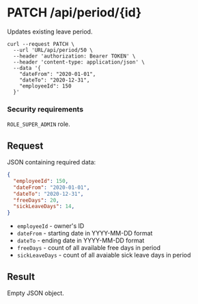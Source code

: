 # PATCH /api/period/{id}

Updates existing leave period.

```
curl --request PATCH \
  --url 'URL/api/period/50 \
  --header 'authorization: Bearer TOKEN' \
  --header 'content-type: application/json' \
  --data '{
	"dateFrom": "2020-01-01",
    "dateTo": "2020-12-31",
    "employeeId": 150
  }'
```

### Security requirements
`ROLE_SUPER_ADMIN` role.

## Request
JSON containing required data:

```json
{
  "employeeId": 150,
  "dateFrom": "2020-01-01",
  "dateTo": "2020-12-31",
  "freeDays": 20,
  "sickLeaveDays": 14,
}
```

* `employeeId` - owner's ID
* `dateFrom` - starting date in YYYY-MM-DD format
* `dateTo` - ending date in YYYY-MM-DD format
* `freeDays` - count of all available free days in period
* `sickLeaveDays` - count of all avaiable sick leave days in period


## Result
Empty JSON object.